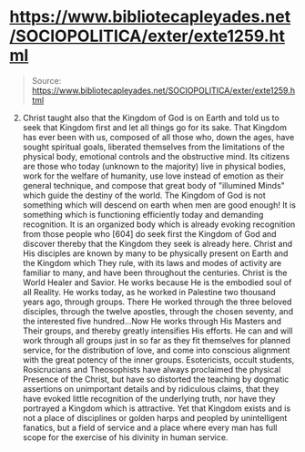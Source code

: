 # https://www.bibliotecapleyades.net/SOCIOPOLITICA/exter/exte1259.html

> Source: https://www.bibliotecapleyades.net/SOCIOPOLITICA/exter/exte1259.html

2. Christ taught also that the Kingdom of God is on Earth and told us to seek that Kingdom first and let all things go for its sake. That Kingdom has ever been with us, composed of all those who, down the ages, have sought spiritual goals, liberated themselves from the limitations of the physical body, emotional controls and the obstructive mind. Its citizens are those who today (unknown to the majority) live in physical bodies, work for the welfare of humanity, use love instead of emotion as their general technique, and compose that great body of "illumined Minds" which guide the destiny of the world. The Kingdom of God is not something which will descend on earth when men are good enough! It is something which is functioning efficiently today and demanding recognition. It is an organized body which is already evoking recognition from those people who [604] do seek first the Kingdom of God and discover thereby that the Kingdom they seek is already here. Christ and His disciples are known by many to be physically present on Earth and the Kingdom which They rule, with its laws and modes of activity are familiar to many, and have been throughout the centuries.
Christ is the World Healer and Savior. He works because He is the embodied soul of all Reality. He works today, as he worked in Palestine two thousand years ago, through groups. There He worked through the three beloved disciples, through the twelve apostles, through the chosen seventy, and the interested five hundred...Now He works through His Masters and Their groups, and thereby greatly intensifies His efforts. He can and will work through all groups just in so far as they fit themselves for planned service, for the distribution of love, and come into conscious alignment with the great potency of the inner groups.
Esotericists, occult students, Rosicrucians and Theosophists have always proclaimed the physical Presence of the Christ, but have so distorted the teaching by dogmatic assertions on unimportant details and by ridiculous claims, that they have evoked little recognition of the underlying truth, nor have they portrayed a Kingdom which is attractive. Yet that Kingdom exists and is not a place of disciplines or golden harps and peopled by unintelligent fanatics, but a field of service and a place where every man has full scope for the exercise of his divinity in human service.
